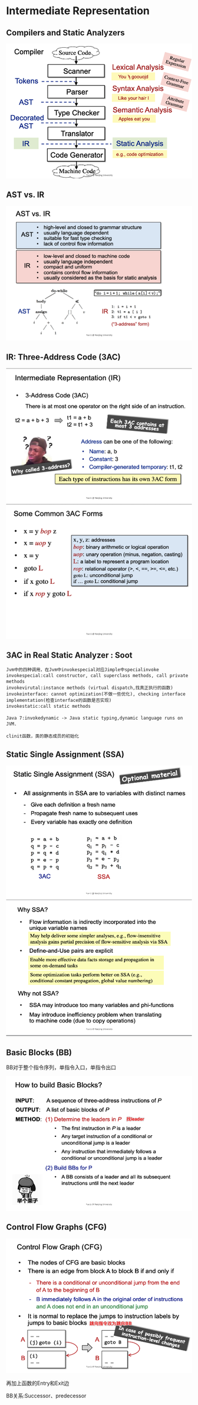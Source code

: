 # Intermediate Representation

## Compilers and Static Analyzers

<img src="./picture/2-1.png"  width="615px" height="365px">

## AST vs. IR

<img src="./picture/2-2.png"  width="615px" height="365px">

## IR: Three-Address Code (3AC)

<img src="./picture/2-3.png"  width="615px" height="365px">

<img src="./picture/2-4.png"  width="615px" height="365px">

## 3AC in Real Static Analyzer : Soot

```
Jvm中的四种调用，在Jvm中invokespecial对应Jimple中specialinvoke
invokespecial:call constructor, call superclass methods, call private methods
invokevirutal:instance methods (virtual dispatch,找真正执行的函数)
invokeinterface: cannot optimization(不做一些优化), checking interface implementation(检查interface的函数是否实现)
invokestatic:call static methods

Java 7:invokedynamic -> Java static typing,dynamic language runs on JVM.

clinit函数，类的静态成员的初始化
```

## Static Single Assignment (SSA)

<img src="./picture/2-5.png"  width="615px" height="365px">

<img src="./picture/2-6.png"  width="615px" height="365px">

## Basic Blocks (BB)

BB对于整个指令序列，单指令入口，单指令出口

<img src="./picture/2-8.png"  width="615px" height="365px">

## Control Flow Graphs (CFG)

<img src="./picture/2-9.png"  width="615px" height="365px">

再加上函数的Entry和Exit边

BB关系:Successor、predecessor

